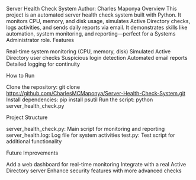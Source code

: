 Server Health Check System
Author: Charles Maponya
Overview
This project is an automated server health check system built with Python. It monitors CPU, memory, and disk usage, simulates Active Directory checks, logs activities, and sends daily reports via email. It demonstrates skills like automation, system monitoring, and reporting—perfect for a Systems Administrator role.
Features

Real-time system monitoring (CPU, memory, disk)
Simulated Active Directory user checks
Suspicious login detection
Automated email reports
Detailed logging for continuity

How to Run

Clone the repository: git clone https://github.com/CharlesMCMaponya/Server-Health-Check-System.git
Install dependencies: pip install psutil
Run the script: python server_health_check.py

Project Structure

server_health_check.py: Main script for monitoring and reporting
server_health.log: Log file for system activities
test.py: Test script for additional functionality

Future Improvements

Add a web dashboard for real-time monitoring
Integrate with a real Active Directory server
Enhance security features with more advanced checks

